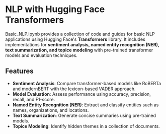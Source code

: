 # NLP with Hugging Face Transformers

Basic_NLP.ipynb provides a collection of code and guides for basic NLP applications using Hugging Face's **Transformers** library. It includes implementations for **sentiment analysis, named entity recognition (NER), text summarization, and topice modeling** with pre-trained transformer models and evaluation techniques.

## Features
- **Sentiment Analysis**: Compare transformer-based models like RoBERTa and modernBERT with the lexicon-based VADER approach.
- **Model Evaluation**: Assess performance using accuracy, precision, recall, and F1-score.
- **Named Entity Recognition (NER)**: Extract and classify entities such as names, organizations, and locations.
- **Text Summarization**: Generate concise summaries using pre-trained models.
- **Topice Modeling**: Identify hidden themes in a collection of documents.
